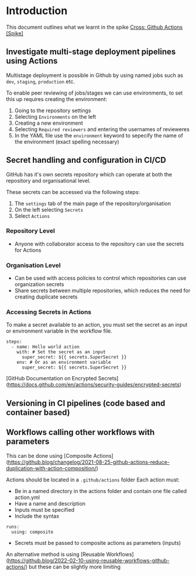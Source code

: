# Introduction

This document outlines what we learnt in the spike [Cross: Github Actions [Spike]](https://github.com/buerokratt/Cross-functional-requirements/issues/1)

## Investigate multi-stage deployment pipelines using Actions

Multistage deployment is possible in Github by using named jobs such as `dev`, `staging`, `production` etc.

To enable peer reviewing of jobs/stages we can use environments, to set this up requires creating the environment: 
1. Going to the repository settings
2. Selecting `Environments` on the left
3. Creating a new environment
4. Selecting `Required reviewers` and entering the usernames of revieweres
5. In the YAML file use the `environment` keyword to sepecify the name of the environment (exact spelling necessary)


## Secret handling and configuration in CI/CD

GitHub has it's own secrets repository which can operate at both the repository and organisational level.

These secrets can be accessed via the following steps:
1. The `settings` tab of the main page of the repository/organisation
2. On the left selecting `Secrets`
3. Select `Actions`

### Repository Level
- Anyone with collaborator access to the repository can use the secrets for Actions


### Organisation Level
- Can be used with access policies to control which repositories can use organization secrets
- Share secrets between multiple repositories, which reduces the need for creating duplicate secrets

### Accessing Secrets in Actions
To make a secret available to an action, you must set the secret as an input or environment variable in the workflow file.

```
steps:
  - name: Hello world action
    with: # Set the secret as an input
      super_secret: ${{ secrets.SuperSecret }}
    env: # Or as an environment variable
      super_secret: ${{ secrets.SuperSecret }}
```

[GitHub Documentation on Encrypted Secrets] (https://docs.github.com/en/actions/security-guides/encrypted-secrets)

<Write clever things in here with examples of usage...>


## Versioning in CI pipelines (code based and container based)

<Investigate and document>

## Workflows calling other workflows with parameters

This can be done using [Composite Actions] (https://github.blog/changelog/2021-08-25-github-actions-reduce-duplication-with-action-composition/)

Actions should be located in a `.github/actions` folder
Each action must:
- Be in a named directory in the actions folder and contain one file called action.yml
- Have a name and description
- Inputs must be specified
- Include the syntax
```
runs: 
  using: composite
``` 
- Secrets must be passed to composite actions as parameters (inputs)

An alternative method is using [Reusable Workflows] (https://github.blog/2022-02-10-using-reusable-workflows-github-actions/) but these can be slightly more limiting